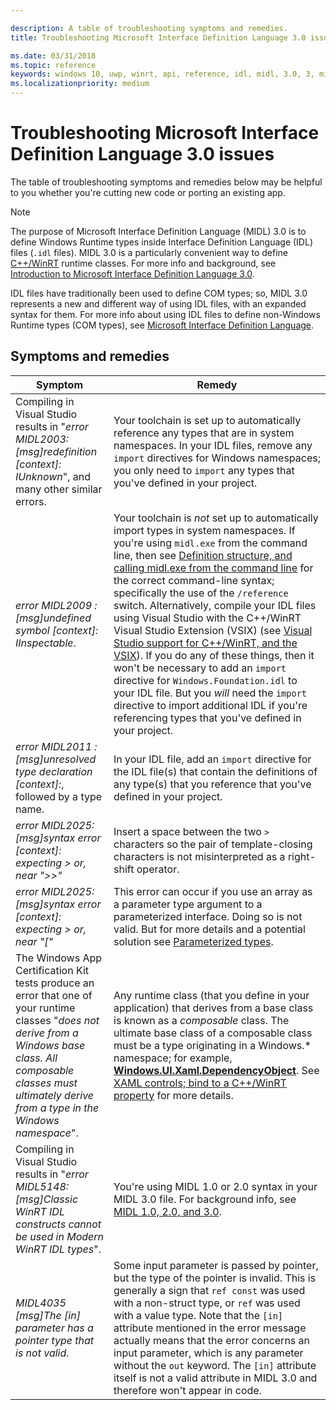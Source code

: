 ```yaml
---

description: A table of troubleshooting symptoms and remedies.
title: Troubleshooting Microsoft Interface Definition Language 3.0 issues

ms.date: 03/31/2018
ms.topic: reference
keywords: windows 10, uwp, winrt, api, reference, idl, midl, 3.0, 3, midl3, troubleshooting
ms.localizationpriority: medium
---
```


# Troubleshooting Microsoft Interface Definition Language 3.0 issues
The table of troubleshooting symptoms and remedies below may be helpful to you whether you're cutting new code or porting an existing app.

> [!NOTE]
> The purpose of Microsoft Interface Definition Language (MIDL) 3.0 is to define Windows Runtime types inside Interface Definition Language (IDL) files (`.idl` files). MIDL 3.0 is a particularly convenient way to define [C++/WinRT](/windows/uwp/cpp-and-winrt-apis/index) runtime classes. For more info and background, see [Introduction to Microsoft Interface Definition Language 3.0](intro.md).
>
> IDL files have traditionally been used to define COM types; so, MIDL 3.0 represents a new and different way of using IDL files, with an expanded syntax for them. For more info about using IDL files to define non-Windows Runtime types (COM types), see [Microsoft Interface Definition Language](/windows/desktop/midl/midl-start-page).

## Symptoms and remedies
| Symptom | Remedy |
|---------|--------|
| Compiling in Visual Studio results in "*error MIDL2003: [msg]redefinition [context]: IUnknown*", and many other similar errors. | Your toolchain is set up to automatically reference any types that are in system namespaces. In your IDL files, remove any `import` directives for Windows namespaces; you only need to `import` any types that you've defined in your project. |
| *error MIDL2009 : [msg]undefined symbol [context]: IInspectable*. | Your toolchain is *not* set up to automatically import types in system namespaces. If you're using `midl.exe` from the command line, then see [Definition structure, and calling midl.exe from the command line](intro.md#definition-structure-and-calling-midlexe-from-the-command-line) for the correct command-line syntax; specifically the use of the `/reference` switch. Alternatively, compile your IDL files using Visual Studio with the C++/WinRT Visual Studio Extension (VSIX) (see [Visual Studio support for C++/WinRT, and the VSIX](/windows/uwp/cpp-and-winrt-apis/intro-to-using-cpp-with-winrt#visual-studio-support-for-cwinrt-xaml-the-vsix-extension-and-the-nuget-package)). If you do any of these things, then it won't be necessary to add an `import` directive for `Windows.Foundation.idl` to your IDL file. But you *will* need the `import` directive to import additional IDL if you're referencing types that you've defined in your project. |
| *error MIDL2011 : [msg]unresolved type declaration [context]:*, followed by a type name. | In your IDL file, add an `import` directive for the IDL file(s) that contain the definitions of any type(s) that you reference that you've defined in your project. |
| *error MIDL2025: [msg]syntax error [context]: expecting > or, near ">>"* | Insert a space between the two `>` characters so the pair of template-closing characters is not misinterpreted as a right-shift operator. |
| *error MIDL2025: [msg]syntax error [context]: expecting > or, near "["* | This error can occur if you use an array as a parameter type argument to a parameterized interface. Doing so is not valid. But for more details and a potential solution see [Parameterized types](./intro.md#parameterized-types). |
| The Windows App Certification Kit tests produce an error that one of your runtime classes "*does not derive from a Windows base class. All composable classes must ultimately derive from a type in the Windows namespace*".|Any runtime class (that you define in your application) that derives from a base class is known as a *composable* class. The ultimate base class of a composable class must be a type originating in a Windows.* namespace; for example, [**Windows.UI.Xaml.DependencyObject**](/uwp/api/windows.ui.xaml.dependencyobject). See [XAML controls; bind to a C++/WinRT property](/windows/uwp/cpp-and-winrt-apis/binding-property) for more details.|
| Compiling in Visual Studio results in "*error MIDL5148: [msg]Classic WinRT IDL constructs cannot be used in Modern WinRT IDL types*". | You're using MIDL 1.0 or 2.0 syntax in your MIDL 3.0 file. For background info, see [MIDL 1.0, 2.0, and 3.0](intro.md#midl-10-20-and-30). |
| *MIDL4035 [msg]The [in] parameter has a pointer type that is not valid.* | Some input parameter is passed by pointer, but the type of the pointer is invalid. This is generally a sign that `ref const` was used with a non-struct type, or `ref` was used with a value type. Note that the `[in]` attribute mentioned in the error message actually means that the error concerns an input parameter, which is any parameter without the `out` keyword. The `[in]` attribute itself is not a valid attribute in MIDL 3.0 and therefore won't appear in code. |